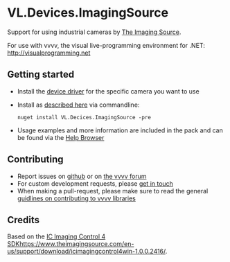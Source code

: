 # VL.Devices.ImagingSource
Support for using industrial cameras by [The Imaging Source](https://www.theimagingsource.com).

For use with vvvv, the visual live-programming environment for .NET: http://visualprogramming.net

## Getting started
- Install the [device driver](https://www.theimagingsource.com/en-us/support/download/) for the specific camera you want to use
- Install as [described here](https://thegraybook.vvvv.org/reference/hde/managing-nugets.html) via commandline:

    `nuget install VL.Decices.ImagingSource -pre`

- Usage examples and more information are included in the pack and can be found via the [Help Browser](https://thegraybook.vvvv.org/reference/hde/findinghelp.html)

## Contributing
- Report issues on [github](https://github.com/vvvv/VL.MediaPipe/issues) or on [the vvvv forum](https://discourse.vvvv.org/c/vvvv-gamma/28)
- For custom development requests, please [get in touch](mailto:devvvvs@vvvv.org)
- When making a pull-request, please make sure to read the general [guidlines on contributing to vvvv libraries](https://thegraybook.vvvv.org/reference/extending/contributing.html)

## Credits
Based on the [IC Imaging Control 4 SDK](https://www.theimagingsource.com/en-us/support/download/icimagingcontrol4win-1.0.0.2416/)https://www.theimagingsource.com/en-us/support/download/icimagingcontrol4win-1.0.0.2416/.
